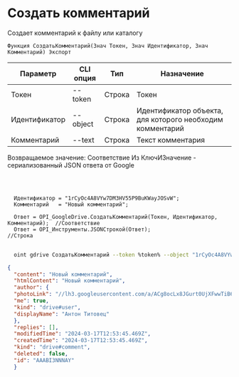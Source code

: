 ﻿---
sidebar_position: 1
---

# Создать комментарий
 Создает комментарий к файлу или каталогу



`Функция СоздатьКомментарий(Знач Токен, Знач Идентификатор, Знач Комментарий) Экспорт`

  | Параметр | CLI опция | Тип | Назначение |
  |-|-|-|-|
  | Токен | --token | Строка | Токен |
  | Идентификатор | --object | Строка | Идентификатор объекта, для которого необходим комментарий |
  | Комментарий | --text | Строка | Текст комментария |

  
  Возвращаемое значение:   Соответствие Из КлючИЗначение - сериализованный JSON ответа от Google

<br/>




```bsl title="Пример кода"
  
  Идентификатор = "1rCyOc4A8VYw7DM3HV55P9BuKWayJOSvW";
  Комментарий   = "Новый комментарий";
  
  Ответ = OPI_GoogleDrive.СоздатьКомментарий(Токен, Идентификатор, Комментарий);  //Соответствие
  Ответ = OPI_Инструменты.JSONСтрокой(Ответ);                                     //Строка
```



```sh title="Пример команды CLI"
    
  oint gdrive СоздатьКомментарий --token %token% --object "1rCyOc4A8VYw7DM3HV55P9BuKWayJOSvW" --text %text%

```

```json title="Результат"
{
  "content": "Новый комментарий",
  "htmlContent": "Новый комментарий",
  "author": {
  "photoLink": "//lh3.googleusercontent.com/a/ACg8ocLx8JGurt0UjXFwwTiB6ZoDPWslW1EnfCTahrwrIllM6Q=s50-c-k-no",
  "me": true,
  "kind": "drive#user",
  "displayName": "Антон Титовец"
  },
  "replies": [],
  "modifiedTime": "2024-03-17T12:53:45.469Z",
  "createdTime": "2024-03-17T12:53:45.469Z",
  "kind": "drive#comment",
  "deleted": false,
  "id": "AAABI3NNNAY"
  }
```
